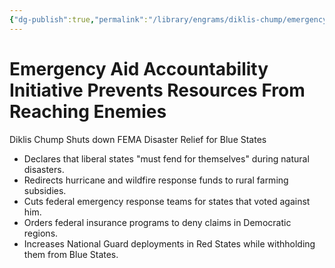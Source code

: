 ```yaml
---
{"dg-publish":true,"permalink":"/library/engrams/diklis-chump/emergency-aid-accountability-initiative-prevents-resources-from-reaching-enemies/","tags":["DC/Blue-States","DC/AS4"]}
---
```


# Emergency Aid Accountability Initiative Prevents Resources From Reaching Enemies
Diklis Chump Shuts down FEMA Disaster Relief for Blue States
- Declares that liberal states "must fend for themselves" during natural disasters.  
- Redirects hurricane and wildfire response funds to rural farming subsidies.  
- Cuts federal emergency response teams for states that voted against him.  
- Orders federal insurance programs to deny claims in Democratic regions.  
- Increases National Guard deployments in Red States while withholding them from Blue States.
